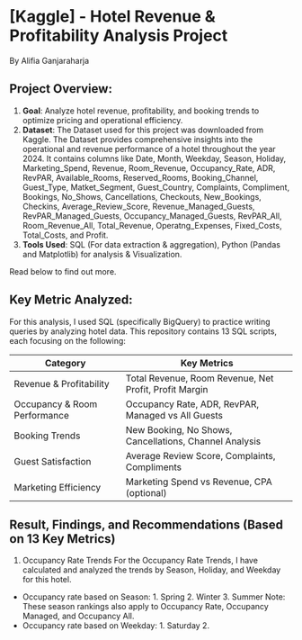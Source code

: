 # [Kaggle] - Hotel Revenue & Profitability Analysis Project
By Alifia Ganjaraharja

## Project Overview: 
1. **Goal**: Analyze hotel revenue, profitability, and booking trends to optimize pricing and operational efficiency.
2. **Dataset**: The Dataset used for this project was downloaded from Kaggle. The Dataset provides comprehensive insights into the operational and revenue performance of a hotel throughout the year 2024. It contains columns like Date, Month, Weekday, Season, Holiday, Marketing_Spend, Revenue, Room_Revenue, Occupancy_Rate, ADR, RevPAR, Available_Rooms, Reserved_Rooms, Booking_Channel, Guest_Type, Matket_Segment, Guest_Country, Complaints, Compliment, Bookings, No_Shows, Cancellations, Checkouts, New_Bookings, Checkins, Average_Review_Score, Revenue_Managed_Guests, RevPAR_Managed_Guests, Occupancy_Managed_Guests, RevPAR_All, Room_Revenue_All, Total_Revenue, Operatng_Expenses, Fixed_Costs, Total_Costs, and Profit.
3. **Tools Used**: SQL (For data extraction & aggregation), Python (Pandas and Matplotlib) for analysis & Visualization.

Read below to find out more.

## Key Metric Analyzed:
For this analysis, I used SQL (specifically BigQuery) to practice writing queries by analyzing hotel data. This repository contains 13 SQL scripts, each focusing on the following:

| **Category**                 | **Key Metrics**                                         |
|------------------------------|---------------------------------------------------------|
| Revenue & Profitability      | Total Revenue, Room Revenue, Net Profit, Profit Margin  |
| Occupancy & Room Performance | Occupancy Rate, ADR, RevPAR, Managed vs All Guests      |
| Booking Trends               | New Booking, No Shows, Cancellations, Channel Analysis  |
| Guest Satisfaction           | Average Review Score, Complaints, Compliments           |
| Marketing Efficiency         | Marketing Spend vs Revenue, CPA (optional)              |

## Result, Findings, and Recommendations (Based on 13 Key Metrics)

1. Occupancy Rate Trends
For the Occupancy Rate Trends, I have calculated and analyzed the trends by Season, Holiday, and Weekday for this hotel.
- Occupancy rate based on Season: 1. Spring
                                  2. Winter
                                  3. Summer
  Note: These season rankings also apply to Occupancy Rate, Occupancy Managed, and Occupancy All.
- Occupancy rate based on Weekday: 1. Saturday
                                   2. 




